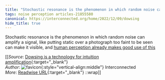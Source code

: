 ```yaml
---
title: "Stochastic resonance is the phenomenon in which random noise can ..."
tags: noise perception articles-21855580
canonical: https://interconnected.org/home/2022/12/09/dowsing
hide_title: true
---
```


Stochastic resonance is the phenomenon in which random noise can amplify a signal, like putting static over a photograph too faint to be seen can make it visible, and [human perception already makes good use of this](https://interconnected.org/home/2020/12/15/omens)


[[_Source_: [Dowsing is a technology for intuition amplification](https://interconnected.org/home/2022/12/09/dowsing){:target="_blank"}<br>
_Author_: ![favicon](https://s2.googleusercontent.com/s2/favicons?domain=interconnected.org){:style="vertical-align:middle"} Interconnected<br>
_More_: [Readwise URL](https://readwise.io/open/432295650){:target="_blank"}
::wrap]]